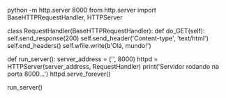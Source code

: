 python -m http.server 8000
from http.server import BaseHTTPRequestHandler, HTTPServer

class RequestHandler(BaseHTTPRequestHandler):
    def do_GET(self):
        self.send_response(200)
        self.send_header('Content-type', 'text/html')
        self.end_headers()
        self.wfile.write(b'Olá, mundo!')

def run_server():
    server_address = ('', 8000)
    httpd = HTTPServer(server_address, RequestHandler)
    print('Servidor rodando na porta 8000...')
    httpd.serve_forever()

run_server()
